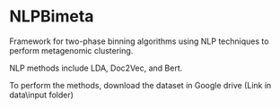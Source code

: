 # NLPBimeta
Framework for two-phase binning algorithms using NLP techniques to perform metagenomic clustering.

NLP methods include LDA, Doc2Vec, and Bert.

To perform the methods, download the dataset in Google drive (Link in data\input folder)
